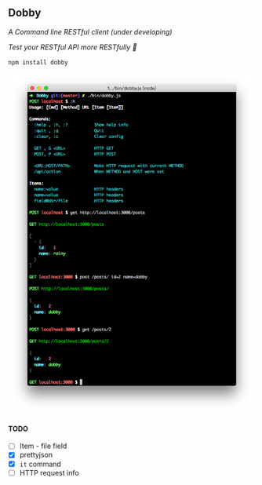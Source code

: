 Dobby
---

_A Command line RESTful client (under developing)_

_Test your RESTful API more RESTfully :beer:_

```sh
npm install dobby
```

![screencast](screencast/screenshot-1.png)

#### TODO
- [ ] Item - file field
- [x] prettyjson
- [x] `it` command
- [ ] HTTP request info
